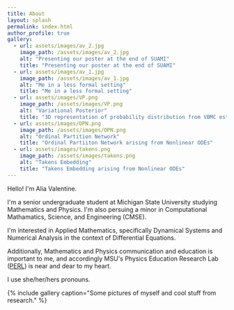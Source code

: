 ```yaml
---
title: About
layout: splash
permalink: index.html
author_profile: true
gallery:
  - url: assets/images/av_2.jpg
    image_path: /assets/images/av_2.jpg
    alt: "Presenting our poster at the end of SUAMI"
    title: "Presenting our poster at the end of SUAMI"
  - url: assets/images/av_1.jpg
    image_path: /assets/images/av_1.jpg
    alt: "Me in a less formal setting"
    title: "Me in a less formal setting"
  - url: assets/images/VP.png
    image_path: /assets/images/VP.png
    alt: "Variational Posterior"
    title: "3D representation of probability distribution from VBMC estimating parameters of Nonlinear ODEs"
  - url: assets/images/OPN.png
    image_path: /assets/images/OPN.png
    alt: "Ordinal Partition Network"
    title: "Ordinal Partiiton Network arising from Nonlinear ODEs"
  - url: assets/images/takens.png
    image_path: /assets/images/takens.png
    alt: "Takens Embedding"
    title: "Takens Embedding arising from Nonlinear ODEs"
---
```


<!-- <img style="float: right;" align="left" src="./assets/images/av_1.jpg" alt="Alia" style="width:425px;height:auto;"/> -->


Hello! I'm Alia Valentine.

I'm a senior undergraduate student at Michigan State University studying Mathematics and Physics. I'm also persuing a minor in Computational Mathamatics, Science, and Engineering (CMSE). 

I'm interested in Applied Mathematics, specifically Dynamical Systems and Numerical Analysis in the context of Differential Equations. 

Additionally, Mathematics and Physics communication and education is important to me, and accordingly MSU's Physics Education Research Lab ([PERL](https://perl.natsci.msu.edu/)) is near and dear to my heart.

 I use she/her/hers pronouns.

{% include gallery caption="Some pictures of myself and cool stuff from research." %}